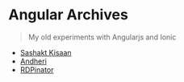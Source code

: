 # Angular Archives

> My old experiments with Angularjs and Ionic

- [Sashakt Kisaan](/sashakt-kisaan/README.md)
- [Andheri](/andheri/README.md)
- [RDPinator](/rdpinator/README.md)
